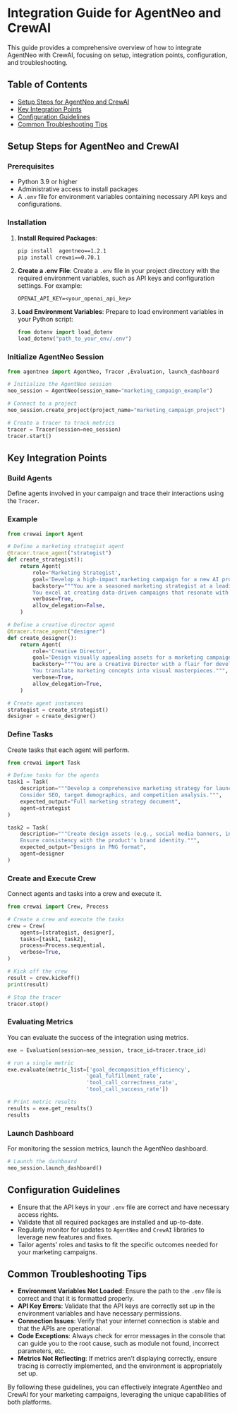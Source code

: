 # Integration Guide for AgentNeo and CrewAI

This guide provides a comprehensive overview of how to integrate AgentNeo with CrewAI, focusing on setup, integration points, configuration, and troubleshooting. 

## Table of Contents
- [Setup Steps for AgentNeo and CrewAI](#setup-steps-for-agentneo-and-crewai)
- [Key Integration Points](#key-integration-points)
- [Configuration Guidelines](#configuration-guidelines)
- [Common Troubleshooting Tips](#common-troubleshooting-tips)

## Setup Steps for AgentNeo and CrewAI

### Prerequisites
- Python 3.9 or higher
- Administrative access to install packages
- A `.env` file for environment variables containing necessary API keys and configurations.

### Installation
1. **Install Required Packages**:
   ```bash
   pip install  agentneo==1.2.1
   pip install crewai==0.70.1
   ```

2. **Create a .env File**:
   Create a `.env` file in your project directory with the required environment variables, such as API keys and configuration settings. For example:
   ```
   OPENAI_API_KEY=<your_openai_api_key>
   ```

3. **Load Environment Variables**:
   Prepare to load environment variables in your Python script:
   ```python
   from dotenv import load_dotenv
   load_dotenv("path_to_your_env/.env")
   ```

### Initialize AgentNeo Session
```python
from agentneo import AgentNeo, Tracer ,Evaluation, launch_dashboard

# Initialize the AgentNeo session
neo_session = AgentNeo(session_name="marketing_campaign_example")

# Connect to a project
neo_session.create_project(project_name="marketing_campaign_project")

# Create a tracer to track metrics
tracer = Tracer(session=neo_session)
tracer.start()
```

## Key Integration Points

### Build Agents
Define agents involved in your campaign and trace their interactions using the `Tracer`.
### Example

```python
from crewai import Agent

# Define a marketing strategist agent
@tracer.trace_agent("strategist")
def create_strategist():
    return Agent(
        role='Marketing Strategist',
        goal='Develop a high-impact marketing campaign for a new AI product',
        backstory="""You are a seasoned marketing strategist at a leading tech company.
        You excel at creating data-driven campaigns that resonate with target audiences.""",
        verbose=True,
        allow_delegation=False,
    )

# Define a creative director agent
@tracer.trace_agent("designer")
def create_designer():
    return Agent(
        role='Creative Director',
        goal='Design visually appealing assets for a marketing campaign',
        backstory="""You are a Creative Director with a flair for developing innovative designs.
        You translate marketing concepts into visual masterpieces.""",
        verbose=True,
        allow_delegation=True,
    )

# Create agent instances
strategist = create_strategist()
designer = create_designer()
```

### Define Tasks
Create tasks that each agent will perform.

```python
from crewai import Task

# Define tasks for the agents
task1 = Task(
    description="""Develop a comprehensive marketing strategy for launching a new AI product.
    Consider SEO, target demographics, and competition analysis.""",
    expected_output="Full marketing strategy document",
    agent=strategist
)

task2 = Task(
    description="""Create design assets (e.g., social media banners, infographics) based on the marketing strategy.
    Ensure consistency with the product's brand identity.""",
    expected_output="Designs in PNG format",
    agent=designer
)
```

### Create and Execute Crew
Connect agents and tasks into a crew and execute it.

```python
from crewai import Crew, Process

# Create a crew and execute the tasks
crew = Crew(
    agents=[strategist, designer],
    tasks=[task1, task2],
    process=Process.sequential,
    verbose=True,
)

# Kick off the crew
result = crew.kickoff()
print(result)

# Stop the tracer
tracer.stop()
```

### Evaluating Metrics
You can evaluate the success of the integration using metrics.

```python
exe = Evaluation(session=neo_session, trace_id=tracer.trace_id)

# run a single metric
exe.evaluate(metric_list=['goal_decomposition_efficiency', 
                         'goal_fulfillment_rate', 
                         'tool_call_correctness_rate', 
                         'tool_call_success_rate'])

# Print metric results
results = exe.get_results()
results
```

### Launch Dashboard
For monitoring the session metrics, launch the AgentNeo dashboard.

```python
# Launch the dashboard 
neo_session.launch_dashboard()
```

## Configuration Guidelines
- Ensure that the API keys in your `.env` file are correct and have necessary access rights.
- Validate that all required packages are installed and up-to-date.
- Regularly monitor for updates to `AgentNeo` and `CrewAI` libraries to leverage new features and fixes.
- Tailor agents' roles and tasks to fit the specific outcomes needed for your marketing campaigns.

## Common Troubleshooting Tips
- **Environment Variables Not Loaded**: Ensure the path to the `.env` file is correct and that it is formatted properly.
- **API Key Errors**: Validate that the API keys are correctly set up in the environment variables and have necessary permissions.
- **Connection Issues**: Verify that your internet connection is stable and that the APIs are operational.
- **Code Exceptions**: Always check for error messages in the console that can guide you to the root cause, such as module not found, incorrect parameters, etc.
- **Metrics Not Reflecting**: If metrics aren’t displaying correctly, ensure tracing is correctly implemented, and the environment is appropriately set up.

By following these guidelines, you can effectively integrate AgentNeo and CrewAI for your marketing campaigns, leveraging the unique capabilities of both platforms.
